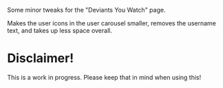 Some minor tweaks for the "Deviants You Watch" page.

Makes the user icons in the user carousel smaller, removes the username text, and takes up less space overall. 

# Disclaimer!

This is a work in progress. Please keep that in mind when using this!

